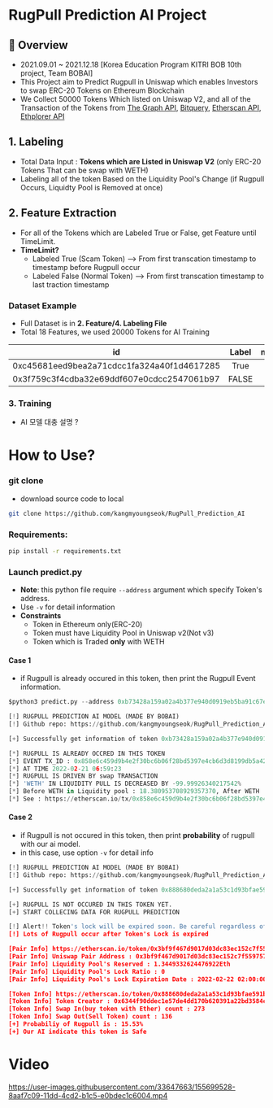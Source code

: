 # RugPull Prediction AI Project

## 🔎 Overview
- 2021.09.01 ~ 2021.12.18 [Korea Education Program KITRI BOB 10th project, Team BOBAI]
- This Project aim to Predict Rugpull in Uniswap which enables Investors to swap ERC-20 Tokens on Ethereum Blockchain
- We Collect 50000 Tokens Which listed on Uniswap V2, and all of the Transaction of the Tokens from [The Graph API](https://thegraph.com/hosted-service/subgraph/uniswap/uniswap-v2), [Bitquery](https://graphql.bitquery.io/ide), [Etherscan API](https://docs.etherscan.io/), [Ethplorer API](https://github.com/EverexIO/Ethplorer/wiki/ethplorer-api)  



## 1. Labeling
- Total Data Input : __Tokens which are Listed in Uniswap V2__ (only ERC-20 Tokens That can be swap with WETH)
- Labeling all of the token Based on the Liquidity Pool's Change (if Rugpull Occurs, Liquidty Pool is Removed at once)


## 2. Feature Extraction
- For all of the Tokens which are Labeled True or False, get Feature until TimeLimit.  
- __TimeLimit?__
  +  Labeled True (Scam Token)
--> From first transcation timestamp to timestamp before Rugpull occur 
  +  Labeled False (Normal Token)
--> From first transcation timestamp to last traction timestamp




### Dataset Example

- Full Dataset is in **2. Feature/4. Labeling File**
- Total 18 Features, we used 20000 Tokens for AI Training

| id | Label | mint_count_per_week | burn_count_per_week | mint_ratio | swap_ratio | burn_ratio | mint_mean_period | swap_mean_period | burn_mean_period |
|---|:---:|:---:|:---:|:---:|:---:|:---:|:---:|:---:|---|
| 0xc45681eed9bea2a71cdcc1fa324a40f1d4617285 | True | 3.6242 | 0 | 0.666667 | 0.333333 | 0 | 0.264756 | 0.03685 | 0 |
| 0x3f759c3f4cdba32e69ddf607e0cdcc2547061b97 | FALSE | 43.13652027 | 14.77804309 | 0.123232845 |0.834549093 | 0 | 0.264756 | 0.03685 | 0 |    


### 3. Training
- AI 모델 대충 설명 ?


# How to Use?

### git clone
- download source code to local
```bash
git clone https://github.com/kangmyoungseok/RugPull_Prediction_AI
```

### Requirements:

```bash
pip install -r requirements.txt
```

### Launch predict.py
- **Note**: this python file require `--address` argument which specify Token's address.
- Use `-v` for detail information
- **Constraints**
    + Token in Ethereum only(ERC-20)
    + Token must have Liquidity Pool in Uniswap v2(Not v3) 
    + Token which is Traded **only** with WETH 

#### **Case 1**
- if Rugpull is already occured in this token, then print the Rugpull Event information. 
```py
$python3 predict.py --address 0xb73428a159a02a4b377e940d0919eb5ba91c67e7

[!] RUGPULL PREDICTION AI MODEL (MADE BY BOBAI)
[!] Github repo: https://github.com/kangmyoungseok/RugPull_Prediction_AI

[+] Successfully get information of token 0xb73428a159a02a4b377e940d0919eb5ba91c67e7

[*] RUGPULL IS ALREADY OCCRED IN THIS TOKEN
[*] EVENT TX_ID : 0x858e6c459d9b4e2f30bc6b06f28bd5397e4cb6d3d8199db5a42fb9e227016d9d
[*] AT TIME 2022-02-21 06:59:23
[*] RUGPULL IS DRIVEN BY swap TRANSACTION
[*] 'WETH' IN LIQUIDITY PULL IS DECREASED BY -99.99926340217542%
[*] Before WETH in Liquidity pool : 18.380953708929357370, After WETH : 0.000135393705157493
[*] See : https://etherscan.io/tx/0x858e6c459d9b4e2f30bc6b06f28bd5397e4cb6d3d8199db5a42fb9e227016d9d
```

#### **Case 2**
- if Rugpull is not occured in this token, then print **probability** of rugpull with our ai model.
- in this case, use option `-v` for detail info
 
```py
[!] RUGPULL PREDICTION AI MODEL (MADE BY BOBAI)
[!] Github repo: https://github.com/kangmyoungseok/RugPull_Prediction_AI

[+] Successfully get information of token 0x888680deda2a1a53c1d93bfae591b93ca1f83bec

[+] RUGPULL IS NOT OCCURED IN THIS TOKEN YET.
[+] START COLLECING DATA FOR RUGPULL PREDICTION

[!] Alert!! Token's lock will be expired soon. Be careful regardless of AI Score
[!] Lots of Rugpull occur after Token's Lock is expired

[Pair Info] https://etherscan.io/token/0x3bf9f467d9017d03dc83ec152c7f559757bccb59
[Pair Info] Uniswap Pair Address : 0x3bf9f467d9017d03dc83ec152c7f559757bccb59
[Pair Info] Liquidity Pool's Reserved : 1.3449332624476922Eth
[Pair Info] Liquidity Pool's Lock Ratio : 0
[Pair Info] Liquidity Pool's Lock Expiration Date : 2022-02-22 02:00:00

[Token Info] https://etherscan.io/token/0x888680deda2a1a53c1d93bfae591b93ca1f83bec
[Token Info] Token Creator : 0x6344f90ddec1e57de4dd170b620391a22bd3584c
[Token Info] Swap In(buy token with Ether) count : 273
[Token Info] Swap Out(Sell Token) count : 136
[+] Probabiliy of Rugpull is : 15.53%
[+] Our AI indicate this token is Safe
```

# Video
https://user-images.githubusercontent.com/33647663/155699528-8aaf7c09-11dd-4cd2-b1c5-e0bdec1c6004.mp4



